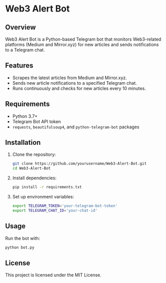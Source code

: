 # Web3 Alert Bot

## Overview
Web3 Alert Bot is a Python-based Telegram bot that monitors Web3-related platforms (Medium and Mirror.xyz) for new articles and sends notifications to a Telegram chat.

## Features
- Scrapes the latest articles from Medium and Mirror.xyz.
- Sends new article notifications to a specified Telegram chat.
- Runs continuously and checks for new articles every 10 minutes.

## Requirements 
- Python 3.7+
- Telegram Bot API token 
- `requests`, `beautifulsoup4`, and `python-telegram-bot` packages
 
## Installation  
1. Clone the repository:     
   ```sh   
   git clone https://github.com/yourusername/Web3-Alert-Bot.git 
   cd Web3-Alert-Bot
   ``` 

2. Install dependencies:  
   ```sh
   pip install -r requirements.txt
   ``` 

3. Set up environment variables:
   ```sh
   export TELEGRAM_TOKEN='your-telegram-bot-token'
   export TELEGRAM_CHAT_ID='your-chat-id'
   ```

## Usage
Run the bot with:
```sh
python bot.py
```

## License
This project is licensed under the MIT License.
